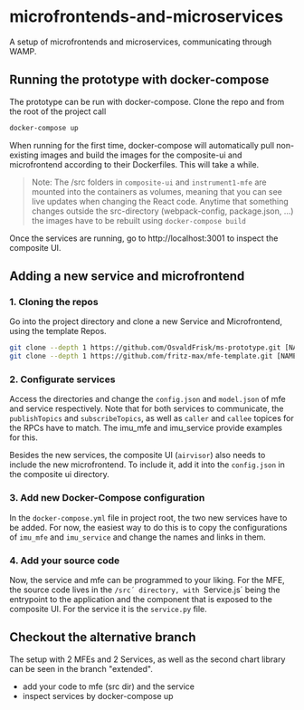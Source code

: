 # microfrontends-and-microservices
A setup of microfrontends and microservices, communicating through WAMP. 

## Running the prototype with docker-compose
The prototype can be run with docker-compose. Clone the repo and from the root of the project call
 
```sh
docker-compose up
```

When running for the first time, docker-compose will automatically pull non-existing images and build the images for the composite-ui and microfrontend according to their Dockerfiles. This will take a while.   

> Note: The /src folders in `composite-ui` and `instrument1-mfe` are mounted into the containers as volumes, meaning that you can see live updates when changing the React code.
> Anytime that something changes outside the src-directory (webpack-config, package.json, ...) the images have to be rebuilt using `docker-compose build`
 
Once the services are running, go to http://localhost:3001 to inspect the composite UI.

## Adding a new service and microfrontend

### 1. Cloning the repos
Go into the project directory and clone a new Service and Microfrontend, using the template Repos.

```sh
git clone --depth 1 https://github.com/OsvaldFrisk/ms-prototype.git [NAME OF YOUR NEW MFE]
git clone --depth 1 https://github.com/fritz-max/mfe-template.git [NAME OF YOUR NEW SERVICE]
```

### 2. Configurate services
Access the directories and change the `config.json` and `model.json` of mfe and service respectively. Note that for both services to communicate, the `publishTopics` and `subscribeTopics`, as well as `caller` and `callee` topices for the RPCs have to match. The imu_mfe and imu_service provide examples for this.  

Besides the new services, the composite UI (`airvisor`) also needs to include the new microfrontend. To include it, add it into the `config.json` in the composite ui directory. 

### 3. Add new Docker-Compose configuration
In the `docker-compose.yml` file in project root, the two new services have to be added. For now, the easiest way to do this is to copy the configurations of `imu_mfe` and `imu_service` and change the names and links in them. 

### 4. Add your source code
Now, the service and mfe can be programmed to your liking. For the MFE, the source code lives in the `/src´ directory, with `Service.js´ being the entrypoint to the application and the component that is exposed to the composite UI. For the service it is the `service.py` file. 

## Checkout the alternative branch 
The setup with 2 MFEs and 2 Services, as well as the second chart library can be seen in the branch "extended". 


- add your code to mfe (src dir) and the service
- inspect services by docker-compose up
